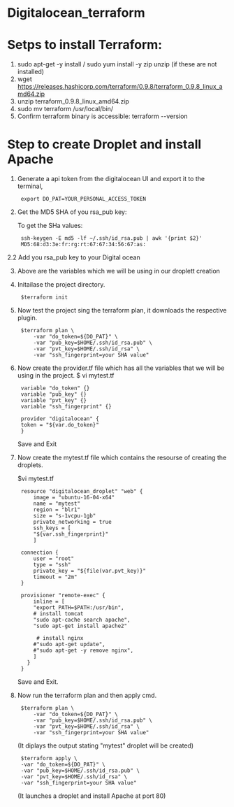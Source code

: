 # Digitalocean_terraform


# Setps to install Terraform:
1. sudo apt-get -y install / sudo yum install -y zip unzip (if these are not installed)
2. wget https://releases.hashicorp.com/terraform/0.9.8/terraform_0.9.8_linux_amd64.zip
3. unzip terraform_0.9.8_linux_amd64.zip
4. sudo mv terraform /usr/local/bin/
5. Confirm terraform binary is accessible: terraform --version


# Step to create Droplet and install Apache 

1. Generate a api token from the digitalocean UI and export it to the terminal,

 		export DO_PAT=YOUR_PERSONAL_ACCESS_TOKEN

2. Get the MD5 SHA of you rsa_pub key:

	To get the SHa values: 
	
		ssh-keygen -E md5 -lf ~/.ssh/id_rsa.pub | awk '{print $2}'
   		MD5:68:d3:3e:fr:rg:rt:67:67:34:56:67:as:

2.2 Add you rsa_pub key to your Digital ocean 


3. Above are the variables which we will be using in our droplett creation

4. Initailase the project directory.

		$terraform init

5. Now test the project sing the terraform plan, it downloads the respective plugin.

		$terraform plan \
			-var "do_token=${DO_PAT}" \
			-var "pub_key=$HOME/.ssh/id_rsa.pub" \
			-var "pvt_key=$HOME/.ssh/id_rsa" \
			-var "ssh_fingerprint=your SHA value" 



6. Now create the provider.tf file which has all the variables that we will be using in the project.
   	$ vi mytest.tf

     	variable "do_token" {}
     	variable "pub_key" {}
     	variable "pvt_key" {}
     	variable "ssh_fingerprint" {}

     	provider "digitalocean" {
       	token = "${var.do_token}"
     	}


     Save and Exit

7. Now create the mytest.tf file which contains the resourse of 	creating the droplets.
	
	$vi mytest.tf

		resource "digitalocean_droplet" "web" {
	    	image = "ubuntu-16-04-x64"
	    	name = "mytest"
	    	region = "blr1"
	    	size = "s-1vcpu-1gb"
	    	private_networking = true
	    	ssh_keys = [
	      	"${var.ssh_fingerprint}"
	    	]

		connection {
	      	user = "root"
	      	type = "ssh"
	      	private_key = "${file(var.pvt_key)}"
	      	timeout = "2m"
	  	}

		provisioner "remote-exec" {
	    	inline = [
	      	"export PATH=$PATH:/usr/bin",
	      	# install tomcat
	       	"sudo apt-cache search apache",
	       	"sudo apt-get install apache2"
	       
	      	 # install nginx
	       	#"sudo apt-get update",
	       	#"sudo apt-get -y remove nginx",
	    	]
	      }
	    }

	Save and Exit.

8. Now run the terraform plan and then apply cmd.

		$terraform plan \
    		-var "do_token=${DO_PAT}" \
    		-var "pub_key=$HOME/.ssh/id_rsa.pub" \
    		-var "pvt_key=$HOME/.ssh/id_rsa" \
    		-var "ssh_fingerprint=your SHA value"

    (It diplays the output stating "mytest" droplet will be created)


	    $terraform apply \
	    -var "do_token=${DO_PAT}" \
	    -var "pub_key=$HOME/.ssh/id_rsa.pub" \
	    -var "pvt_key=$HOME/.ssh/id_rsa" \
	    -var "ssh_fingerprint=your SHA value" 

    (It launches a droplet and install Apache at port 80)
